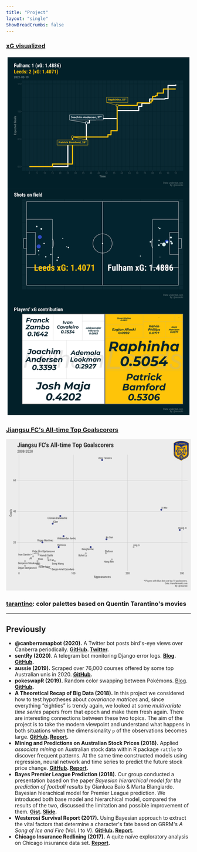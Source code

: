```yaml
---
title: "Project"
layout: "single"
ShowBreadCrumbs: false
---
```


### [xG visualized](/posts/2021-04-07-visualize-xg/)

![xg-visualized](https://github.com/rexarski/box2box/blob/main/match-analysis/18705-Fulham-vs-Leeds-xg-complete.png?raw=true)

### [Jiangsu FC's All-time Top Goalscorers](/posts/2021-03-12-a-pipe-dream-jiangsu-fc/)

![jiangsu](https://github.com/rexarski/box2box/blob/main/a-pipe-dream-jiangsu-fc/jiangsu-top-scorers-logo.png?raw=true)

### [tarantino](/posts/2021-01-26-tarantino/): color palettes based on Quentin Tarantino's movies

<!-- [GitHub](https://github.com/rexarski/tarantino). -->
***

## Previously

- **@canberramapbot (2020).** A Twitter bot posts bird's-eye views over Canberra periodically. **[GitHub](https://github.com/rexarski/canberramapbot). [Twitter](https://twitter.com/canberramapbot).**
- **sentRy (2020)**. A telegram bot monitoring Django error logs. **[Blog](/posts/2020-02-14-sentry/). [GitHub](https://github.com/rexarski/sentRy).**
- **aussie (2019).** Scraped over 76,000 courses offered by some top Australian unis in 2020. **[GitHub](https://github.com/rexarski/aussie).**
- **pokeswapR (2019).** Random color swapping between Pokémons. [Blog](/posts/2019-04-17-pokemon-recoloring/). **[GitHub](https://github.com/rexarski/pokeswapR).**
- **A Theoretical Recap of Big Data (2018).** In this project we considered how to test hypotheses about *covariance matrices* and, since everything “eighties” is trendy again, we looked at some *multivariate time series* papers from that epoch and make them fresh again. There are interesting connections between these two topics. The aim of the project is to take the modern viewpoint and understand what happens in both situations when the dimensionality `p` of the observations becomes large. **[GitHub](https://github.com/rexarski/stat7017-big-data/). [Report](https://github.com/rexarski/interesting-retrospectives/blob/master/static/pdf/big-data-theory.pdf).**
- **Mining and Predictions on Australian Stock Prices (2018).** Applied *associate mining* on Australian stock data within R package `rattle` to discover frequent patterns. At the same time constructed models using regression, neural network and time series to predict the future stock price change. **[GitHub](https://github.com/rexarski/australian-stock-prediction). [Report](https://github.com/rexarski/interesting-retrospectives/blob/master/static/pdf/australian-stock.pdf).**
- **Bayes Premier League Prediction (2018).** Our group conducted a presentation based on the paper _Bayesian hierarchical model for the prediction of football results_ by Gianluca Baio & Marta Blangiardo. Bayesian hierachical model for Premier League prediction. We introduced both base model and hierarchical model, compared the results of the two, discussed the limitation and possible improvement of them. **[Gist](https://gist.github.com/rexarski/ae8de96de8f9fa1ccf8677e4f71d662a). [Slide](https://github.com/rexarski/interesting-retrospectives/blob/master/static/pdf/bayes-football-prediction.pdf).**
- **Westerosi Survival Report (2017).** Using Bayesian approach to extract the vital factors that determine a character's fate based on GRRM's _A Song of Ice and Fire_ (Vol. I to V). **[GitHub](https://github.com/rexarski/westerosi-survival). [Report](https://github.com/rexarski/interesting-retrospectives/blob/master/static/pdf/westerosi-report.pdf).**
- **Chicago Insurance Redlining (2017).** A quite naïve exploratory analysis on Chicago insurance data set. **[Report](https://github.com/rexarski/interesting-retrospectives/blob/master/static/pdf/redlining.pdf).**
